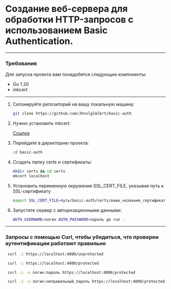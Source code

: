 
# Создание веб-сервера для обработки HTTP-запросов c использованием Basic Authentication.

***
### Требования
Для запуска проекта вам понадобятся следующие компоненты:

- Go 1.20
- mkcert

***

1. Склонируйте репозиторий на вашу локальную машину:

   ```bash
   git clone https://github.com/Jhnvlglmlbrt/basic-auth

2. Нужно установить mkcert:
    
    [Ссылка](https://github.com/FiloSottile/mkcert )

3. Перейдите в директорию проекта:

   ```bash
   cd basic-auth

4. Создать папку certs и сертификаты:

    ```bash
    mkdir certs && cd certs
    mkcert localhost

5. Установить переменную окружения SSL_CERT_FILE, указывая путь к SSL-сертификату

    ```bash
    export SSL_CERT_FILE=путь/basic-auth/certs/ваше_название_сертификата

6. Запустите сервер с авторизационными данными:

    ```bash
    AUTH_USERNAME=логин AUTH_PASSWORD=пароль go run .

***

### Запросы с помощью Curl, чтобы убедиться, что проверки аутентификации работают правильно

   ```bash
    curl -i https://localhost:4000/unprotected

    curl -i https://localhost:4000/protected

    curl -i -u логин:пароль https://localhost:4000/protected

    curl -i -u логин:неправильный_пароль https://localhost:4000/protected

